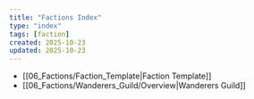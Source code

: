 ```yaml
---
title: "Factions Index"
type: "index"
tags: [faction]
created: 2025-10-23
updated: 2025-10-23
---
```

- [[06_Factions/Faction_Template|Faction Template]]
- [[06_Factions/Wanderers_Guild/Overview|Wanderers Guild]]
